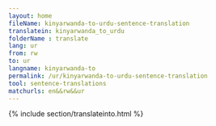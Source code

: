 ```yaml
---
layout: home
fileName: kinyarwanda-to-urdu-sentence-translation
translatein: kinyarwanda_to_urdu
folderName : translate
lang: ur
from: rw
to: ur
langname: kinyarwanda-to
permalink: /ur/kinyarwanda-to-urdu-sentence-translation
tool: sentence-translations
matchurls: en&&rw&&ur
---
```

{% include section/translateinto.html %}
